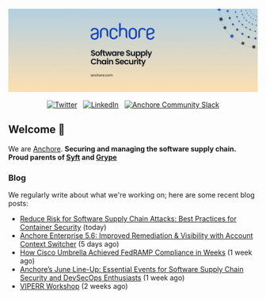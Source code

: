 <p align="center">
  <a href="https://anchore.com" target="_blank"><img src="https://raw.githubusercontent.com/anchore/.github/main/.github/banner.jpg"></a>
</p>
<p align="center">
  &nbsp;<a href="https://twitter.com/anchore" target="_blank"><img alt="Twitter" src="https://img.shields.io/badge/Twitter-303030?style=for-the-badge&logo=x&logoColor=%23ffffff"></a>&nbsp;
  &nbsp;<a href="https://www.linkedin.com/company/anchore" target="_blank"><img alt="LinkedIn" src="https://img.shields.io/badge/LinkedIn-1667be?style=for-the-badge&logo=linkedin&logoColor=%23ffffff"></a>&nbsp;
  &nbsp;<a href="https://anchore.com/slack" target="_blank"><img alt="Anchore Community Slack" src="https://img.shields.io/badge/Slack-4A154B?style=for-the-badge&logo=slack&logoColor=white"></a>&nbsp;
</p>

## Welcome 👋

We are [Anchore](https://anchore.com/).
**Securing and managing the software supply chain. Proud parents of [Syft](https://github.com/anchore/syft) and [Grype](https://github.com/anchore/grype)**

### Blog 

We regularly write about what we're working on; here are some recent blog posts:


- [Reduce Risk for Software Supply Chain Attacks: Best Practices for Container Security](https://anchore.com/white-papers/reduce-risk-for-software-supply-chain-attacks-best-practices-for-container-security/) (today)
- [Anchore Enterprise 5.6: Improved Remediation &amp; Visibility with Account Context Switcher](https://anchore.com/blog/anchore-enterprise-5-6-improved-remediation-visibility-with-account-context-switcher/) (5 days ago)
- [How Cisco Umbrella Achieved FedRAMP Compliance in Weeks](https://anchore.com/blog/how-cisco-umbrella-achieved-fedramp-compliance-in-weeks-blog/) (1 week ago)
- [Anchore’s June Line-Up: Essential Events for Software Supply Chain Security and DevSecOps Enthusiasts](https://anchore.com/blog/anchore-june-2024-events/) (1 week ago)
- [VIPERR Workshop](https://anchore.com/events/carahsoft-devsecops-conference-2024-2/) (2 weeks ago)
